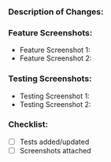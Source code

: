 ### Description of Changes:
<!-- Provide a detailed description of what this PR changes -->

### Feature Screenshots:
<!-- Attach feature screenshots below -->
- Feature Screenshot 1:
- Feature Screenshot 2:

### Testing Screenshots:
<!-- Attach testing screenshots below -->
- Testing Screenshot 1:
- Testing Screenshot 2:

### Checklist:
- [ ] Tests added/updated
- [ ] Screenshots attached

